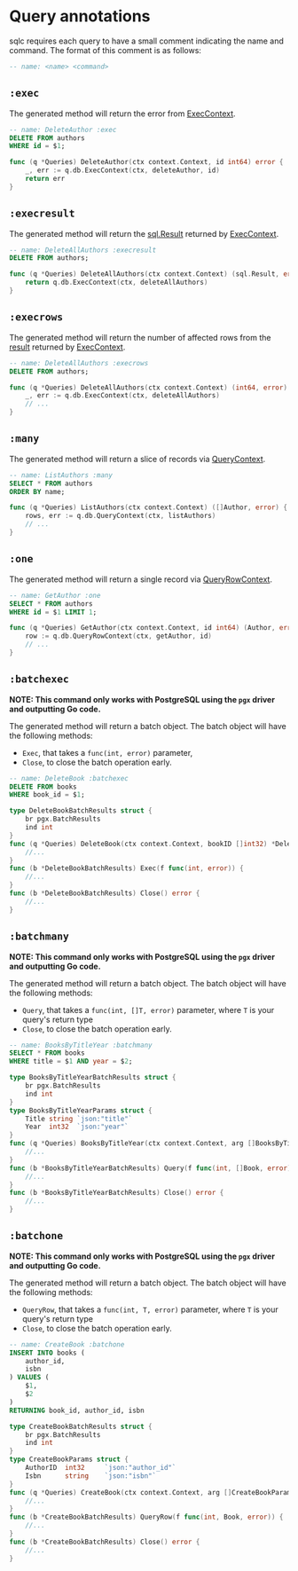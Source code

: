 # Query annotations

sqlc requires each query to have a small comment indicating the name and
command. The format of this comment is as follows:

```sql
-- name: <name> <command>
```

## `:exec`

The generated method will return the error from
[ExecContext](https://golang.org/pkg/database/sql/#DB.ExecContext).

```sql
-- name: DeleteAuthor :exec
DELETE FROM authors
WHERE id = $1;
```

```go
func (q *Queries) DeleteAuthor(ctx context.Context, id int64) error {
	_, err := q.db.ExecContext(ctx, deleteAuthor, id)
	return err
}
```

## `:execresult`

The generated method will return the [sql.Result](https://golang.org/pkg/database/sql/#Result) returned by
[ExecContext](https://golang.org/pkg/database/sql/#DB.ExecContext).

```sql
-- name: DeleteAllAuthors :execresult
DELETE FROM authors;
```

```go
func (q *Queries) DeleteAllAuthors(ctx context.Context) (sql.Result, error) {
	return q.db.ExecContext(ctx, deleteAllAuthors)
}
```

## `:execrows`

The generated method will return the number of affected rows from the
[result](https://golang.org/pkg/database/sql/#Result) returned by
[ExecContext](https://golang.org/pkg/database/sql/#DB.ExecContext).

```sql
-- name: DeleteAllAuthors :execrows
DELETE FROM authors;
```

```go
func (q *Queries) DeleteAllAuthors(ctx context.Context) (int64, error) {
	_, err := q.db.ExecContext(ctx, deleteAllAuthors)
	// ...
}
```

## `:many`

The generated method will return a slice of records via
[QueryContext](https://golang.org/pkg/database/sql/#DB.QueryContext).

```sql
-- name: ListAuthors :many
SELECT * FROM authors
ORDER BY name;
```

```go
func (q *Queries) ListAuthors(ctx context.Context) ([]Author, error) {
	rows, err := q.db.QueryContext(ctx, listAuthors)
	// ...
}
```

## `:one`

The generated method will return a single record via
[QueryRowContext](https://golang.org/pkg/database/sql/#DB.QueryRowContext).

```sql
-- name: GetAuthor :one
SELECT * FROM authors
WHERE id = $1 LIMIT 1;
```

```go
func (q *Queries) GetAuthor(ctx context.Context, id int64) (Author, error) {
	row := q.db.QueryRowContext(ctx, getAuthor, id)
	// ...
}
```

## `:batchexec`

__NOTE: This command only works with PostgreSQL using the `pgx` driver and outputting Go code.__

The generated method will return a batch object. The batch object will have
the following methods:
- `Exec`, that takes a `func(int, error)` parameter,
- `Close`, to close the batch operation early.

```sql
-- name: DeleteBook :batchexec
DELETE FROM books
WHERE book_id = $1;
```

```go
type DeleteBookBatchResults struct {
	br pgx.BatchResults
	ind int
}
func (q *Queries) DeleteBook(ctx context.Context, bookID []int32) *DeleteBookBatchResults {
	//...
}
func (b *DeleteBookBatchResults) Exec(f func(int, error)) {
	//...
}
func (b *DeleteBookBatchResults) Close() error {
	//...
}
```

## `:batchmany`

__NOTE: This command only works with PostgreSQL using the `pgx` driver and outputting Go code.__

The generated method will return a batch object. The batch object will have
the following methods:
- `Query`, that takes a `func(int, []T, error)` parameter, where `T` is your query's return type
- `Close`, to close the batch operation early.

```sql
-- name: BooksByTitleYear :batchmany
SELECT * FROM books
WHERE title = $1 AND year = $2;
```

```go
type BooksByTitleYearBatchResults struct {
	br pgx.BatchResults
	ind int
}
type BooksByTitleYearParams struct {
	Title string `json:"title"`
	Year  int32  `json:"year"`
}
func (q *Queries) BooksByTitleYear(ctx context.Context, arg []BooksByTitleYearParams) *BooksByTitleYearBatchResults {
	//...
}
func (b *BooksByTitleYearBatchResults) Query(f func(int, []Book, error)) {
	//...
}
func (b *BooksByTitleYearBatchResults) Close() error {
	//...
}
```

## `:batchone`

__NOTE: This command only works with PostgreSQL using the `pgx` driver and outputting Go code.__

The generated method will return a batch object. The batch object will have
the following methods:
- `QueryRow`, that takes a `func(int, T, error)` parameter, where `T` is your query's return type
- `Close`, to close the batch operation early.

```sql
-- name: CreateBook :batchone
INSERT INTO books (
    author_id,
    isbn
) VALUES (
    $1,
    $2
)
RETURNING book_id, author_id, isbn
```

```go
type CreateBookBatchResults struct {
	br pgx.BatchResults
	ind int
}
type CreateBookParams struct {
	AuthorID  int32     `json:"author_id"`
	Isbn      string    `json:"isbn"`
}
func (q *Queries) CreateBook(ctx context.Context, arg []CreateBookParams) *CreateBookBatchResults {
	//...
}
func (b *CreateBookBatchResults) QueryRow(f func(int, Book, error)) {
	//...
}
func (b *CreateBookBatchResults) Close() error {
	//...
}
```
